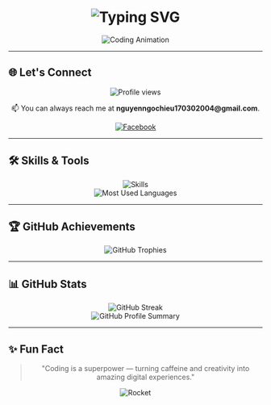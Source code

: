 <h1 align="center">
  <img src="https://readme-typing-svg.demolab.com?font=Fira+Code&weight=700&size=28&duration=2500&pause=1000&color=FF5733&center=true&vCenter=true&width=600&lines=Hi+there+%F0%9F%91%8B,+I'm+Ngoc+Hieu+Nguyen!;Software+Developer+%7C+Tech+Explorer;Building+amazing+digital+experiences;Turning+ideas+into+reality+with+code" alt="Typing SVG" />
</h1>

<p align="center">
  <img  src="https://media2.giphy.com/media/v1.Y2lkPTc5MGI3NjExeDFhNmUybzR2OTRlcmRvMHhwMXh4eTNmM3Eycmxkemo4bXluMWEzaiZlcD12MV9pbnRlcm5hbF9naWZfYnlfaWQmY3Q9Zw/78XCFBGOlS6keY1Bil/giphy.webp" alt="Coding Animation" />
</p>

---

## 🌐 Let's Connect
<div align="center">
  <img src="https://komarev.com/ghpvc/?username=HenryNguyen1703&label=Profile%20views&color=0e75b6&style=flat" alt="Profile views" />
  <p>📫 You can always reach me at <strong>nguyenngochieu170302004@gmail.com</strong>.</p>
  <p>
    <a href="https://fb.com/luong.nhan.351104" target="_blank">
      <img src="https://img.icons8.com/fluency/48/000000/facebook-new.png" alt="Facebook" />
    </a>
<!--     <a href="https://leetcode.com/ltnhan_04" target="_blank">
      <img src="https://img.icons8.com/external-tal-revivo-color-tal-revivo/48/000000/external-level-up-your-coding-skills-and-quickly-land-a-job-logo-color-tal-revivo.png" alt="LeetCode" />
    </a> -->
  </p>
</div>

---

## 🛠️ Skills & Tools
<div align="center">
  <img src="https://skillicons.dev/icons?i=idea,java,maven,spring,mysql,linux,bash,postman,github,notion" alt="Skills" />
  <br/>
  <img src="https://github-readme-stats.vercel.app/api/top-langs/?username=HenryNguyen1703&layout=compact&theme=radical" alt="Most Used Languages" />
</div>

---

## 🏆 GitHub Achievements
<div align="center">
  <img src="https://github-profile-trophy.vercel.app/?username=HenryNguyen1703&theme=gruvbox&no-frame=true&margin-w=15" alt="GitHub Trophies" />
</div>

---

## 📊 GitHub Stats
<div align="center">
  <img src="https://github-readme-streak-stats.herokuapp.com/?user=HenryNguyen1703&theme=radical" alt="GitHub Streak" />
  <br/>
  <img src="https://github-profile-summary-cards.vercel.app/api/cards/profile-details?username=HenryNguyen1703&theme=radical" alt="GitHub Profile Summary" />
</div>

---

## ✨ Fun Fact
<div align="center">
  <blockquote>
    "Coding is a superpower — turning caffeine and creativity into amazing digital experiences."
  </blockquote>
  <p>
    <img src="https://media4.giphy.com/media/v1.Y2lkPTc5MGI3NjExM3Z3cjBjb3NuOThnZmE2dGVkYm90a2Ywbzl4MTIyY2xxZDJpc2drbSZlcD12MV9pbnRlcm5hbF9naWZfYnlfaWQmY3Q9Zw/f3iwJFOVOwuy7K6FFw/giphy.webp" alt="Rocket" />
  </p>
</div>
